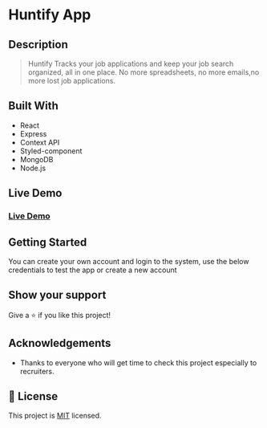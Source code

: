# Huntify App

## Description

> Huntify Tracks your job applications and keep your job search organized, all in one place. No more spreadsheets, no more emails,no more lost job applications.

## Built With

- React
- Express
- Context API
- Styled-component
- MongoDB
- Node.js

## Live Demo

### [Live Demo](https://huntify-me.onrender.com)

## Getting Started

You can create your own account and login to the system, use the below credentials to test the app or create a new account

## Show your support

Give a ⭐️ if you like this project!

## Acknowledgements

- Thanks to everyone who will get time to check this project especially to recruiters.

## 📝 License

This project is [MIT](./MIT.md) licensed.
